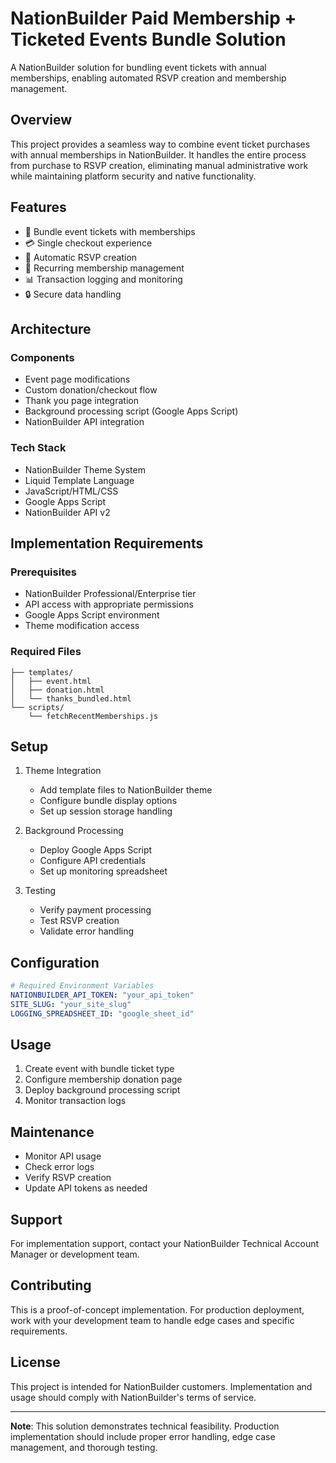 # NationBuilder Paid Membership + Ticketed Events Bundle Solution

A NationBuilder solution for bundling event tickets with annual memberships, enabling automated RSVP creation and membership management.

## Overview

This project provides a seamless way to combine event ticket purchases with annual memberships in NationBuilder. It handles the entire process from purchase to RSVP creation, eliminating manual administrative work while maintaining platform security and native functionality.

## Features

- 🎫 Bundle event tickets with memberships
- 💳 Single checkout experience
- 🔄 Automatic RSVP creation
- 📅 Recurring membership management
- 📊 Transaction logging and monitoring
- 🔒 Secure data handling

## Architecture

### Components
- Event page modifications
- Custom donation/checkout flow
- Thank you page integration
- Background processing script (Google Apps Script)
- NationBuilder API integration

### Tech Stack
- NationBuilder Theme System
- Liquid Template Language
- JavaScript/HTML/CSS
- Google Apps Script
- NationBuilder API v2

## Implementation Requirements

### Prerequisites
- NationBuilder Professional/Enterprise tier
- API access with appropriate permissions
- Google Apps Script environment
- Theme modification access

### Required Files
```
├── templates/
│   ├── event.html
│   ├── donation.html
│   └── thanks_bundled.html
└── scripts/
    └── fetchRecentMemberships.js
```

## Setup

1. Theme Integration
   - Add template files to NationBuilder theme
   - Configure bundle display options
   - Set up session storage handling

2. Background Processing
   - Deploy Google Apps Script
   - Configure API credentials
   - Set up monitoring spreadsheet

3. Testing
   - Verify payment processing
   - Test RSVP creation
   - Validate error handling

## Configuration

```yaml
# Required Environment Variables
NATIONBUILDER_API_TOKEN: "your_api_token"
SITE_SLUG: "your_site_slug"
LOGGING_SPREADSHEET_ID: "google_sheet_id"
```

## Usage

1. Create event with bundle ticket type
2. Configure membership donation page
3. Deploy background processing script
4. Monitor transaction logs

## Maintenance

- Monitor API usage
- Check error logs
- Verify RSVP creation
- Update API tokens as needed

## Support

For implementation support, contact your NationBuilder Technical Account Manager or development team.

## Contributing

This is a proof-of-concept implementation. For production deployment, work with your development team to handle edge cases and specific requirements.

## License

This project is intended for NationBuilder customers. Implementation and usage should comply with NationBuilder's terms of service.

---

**Note**: This solution demonstrates technical feasibility. Production implementation should include proper error handling, edge case management, and thorough testing.
